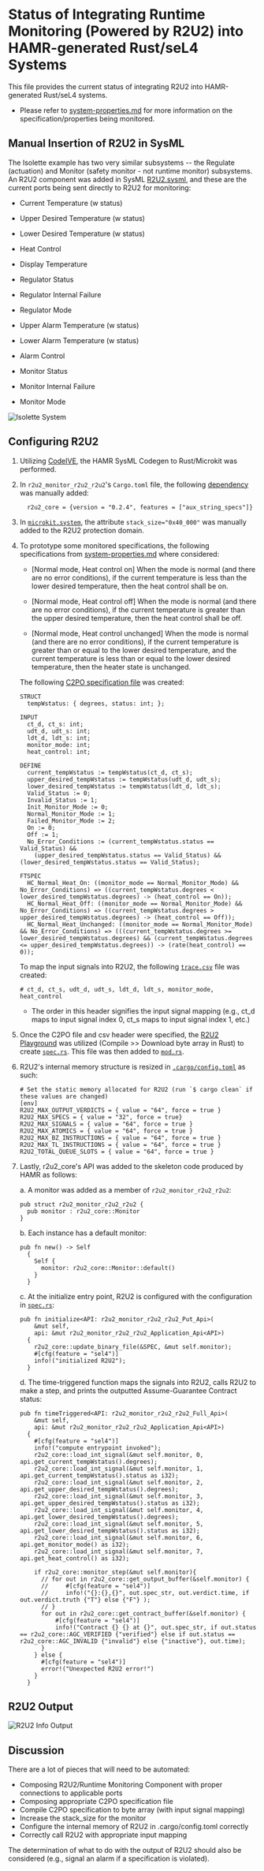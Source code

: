 # Status of Integrating Runtime Monitoring (Powered by R2U2) into HAMR-generated Rust/seL4 Systems

This file provides the current status of integrating R2U2 into HAMR-generated Rust/seL4 systems. 

- Please refer to [system-properties.md](https://github.com/loonwerks/INSPECTA-models/tree/main/isolette/system-properties.md) for more information on the specification/properties being monitored.

## Manual Insertion of R2U2 in SysML

The Isolette example has two very similar subsystems -- the Regulate (actuation) and Monitor (safety monitor - not runtime monitor) subsystems. An R2U2 component was added in SysML [R2U2.sysml](https://github.com/loonwerks/INSPECTA-models/blob/runtime_monitoring/isolette/sysml/R2U2.sysml), and these are the current ports being sent directly to R2U2 for monitoring:

 * Current Temperature (w status)

 * Upper Desired Temperature (w status)
 * Lower Desired Temperature (w status)
 * Heat Control
 * Display Temperature
 * Regulator Status
 * Regulator Internal Failure
 * Regulator Mode

 * Upper Alarm Temperature (w status)
 * Lower Alarm Temperature (w status)
 * Alarm Control
 * Monitor Status
 * Monitor Internal Failure
 * Monitor Mode

![Isolette System](figures/isolette-monitored-ports.png)

## Configuring R2U2

1. Utilizing [CodeIVE](https://github.com/loonwerks/INSPECTA-models/blob/main/isolette/verus.md), the HAMR SysML Codegen to Rust/Microkit was performed. 


2. In `r2u2_monitor_r2u2_r2u2`'s `Cargo.toml` file, the following [dependency](https://github.com/loonwerks/INSPECTA-models/blob/208226bd130de57e00714e4b5296101627c57a7e/isolette/hamr/microkit/crates/r2u2_monitor_r2u2_r2u2/Cargo.toml#L15C1-L15C65) was manually added:

    ```
      r2u2_core = {version = "0.2.4", features = ["aux_string_specs"]}
    ```

3. In [`microkit.system`](https://github.com/loonwerks/INSPECTA-models/blob/208226bd130de57e00714e4b5296101627c57a7e/isolette/hamr/microkit/microkit.system#L355C80-L355C102), the attribute `stack_size="0x40_000"` was manually added to the R2U2 protection domain.

4. To prototype some monitored specifications, the following specifications from [system-properties.md](https://github.com/loonwerks/INSPECTA-models/tree/main/isolette/system-properties.md) where considered:

    * [Normal mode, Heat control on] When the mode is normal (and there are no error conditions),
      if the current temperature is less than the lower desired temperature,
      then the heat control shall be on.

    * [Normal mode, Heat control off] When the mode is normal (and there are no error conditions),
      if the current temperature is greater than the upper desired temperature,
      then the heat control shall be off.

    * [Normal mode, Heat control unchanged] When the mode is normal (and there are no error conditions),
      if the current temperature is greater than or equal to the lower desired temperature,
      and the current temperature is less than or equal to the lower desired temperature,
      then the heater state is unchanged.

    The following [C2PO specification file](https://github.com/loonwerks/INSPECTA-models/blob/runtime_monitoring/isolette/hamr/microkit/crates/r2u2_monitor_r2u2_r2u2/src/component/specification.c2po) was created: 
    ```
    STRUCT
      tempWstatus: { degrees, status: int; };
        
    INPUT
      ct_d, ct_s: int;
      udt_d, udt_s: int;
      ldt_d, ldt_s: int;
      monitor_mode: int;
      heat_control: int;
        
    DEFINE
      current_tempWstatus := tempWstatus(ct_d, ct_s);
      upper_desired_tempWstatus := tempWstatus(udt_d, udt_s);
      lower_desired_tempWstatus := tempWstatus(ldt_d, ldt_s);
      Valid_Status := 0;
      Invalid_Status := 1;
      Init_Monitor_Mode := 0;
      Normal_Monitor_Mode := 1;
      Failed_Monitor_Mode := 2;
      On := 0;
      Off := 1;
      No_Error_Conditions := (current_tempWstatus.status == Valid_Status) &&
        (upper_desired_tempWstatus.status == Valid_Status) && (lower_desired_tempWstatus.status == Valid_Status);

    FTSPEC
      HC_Normal_Heat_On: ((monitor_mode == Normal_Monitor_Mode) && No_Error_Conditions) => ((current_tempWstatus.degrees < lower_desired_tempWstatus.degrees) -> (heat_control == On));
      HC_Normal_Heat_Off: ((monitor_mode == Normal_Monitor_Mode) && No_Error_Conditions) => ((current_tempWstatus.degrees > upper_desired_tempWstatus.degrees) -> (heat_control == Off));
      HC_Normal_Heat_Unchanged: ((monitor_mode == Normal_Monitor_Mode) && No_Error_Conditions) => (((current_tempWstatus.degrees >= lower_desired_tempWstatus.degrees) && (current_tempWstatus.degrees <= upper_desired_tempWstatus.degrees)) -> (rate(heat_control) == 0));
    ```

    To map the input signals into R2U2, the following [`trace.csv`](https://github.com/loonwerks/INSPECTA-models/blob/runtime_monitoring/isolette/hamr/microkit/crates/r2u2_monitor_r2u2_r2u2/src/component/trace.csv) file was created:
    ```
    # ct_d, ct_s, udt_d, udt_s, ldt_d, ldt_s, monitor_mode, heat_control
    ```

    - The order in this header signifies the input signal mapping (e.g., ct_d maps to input signal index 0, ct_s maps to input signal index 1, etc.)

5. Once the C2PO file and csv header were specified, the [R2U2 Playground](https://r2u2.temporallogic.org/playground/) was utilized (Compile >> Download byte array in Rust) to create [`spec.rs`](https://github.com/loonwerks/INSPECTA-models/blob/runtime_monitoring/isolette/hamr/microkit/crates/r2u2_monitor_r2u2_r2u2/src/component/spec.rs). This file was then added to [`mod.rs`](https://github.com/loonwerks/INSPECTA-models/blob/208226bd130de57e00714e4b5296101627c57a7e/isolette/hamr/microkit/crates/r2u2_monitor_r2u2_r2u2/src/component/mod.rs#L4).

6. R2U2's internal memory structure is resized in [`.cargo/config.toml`](https://github.com/loonwerks/INSPECTA-models/blob/runtime_monitoring/isolette/hamr/microkit/crates/r2u2_monitor_r2u2_r2u2/.cargo/config.toml) as such:

    ```
    # Set the static memory allocated for R2U2 (run `$ cargo clean` if these values are changed)
    [env]
    R2U2_MAX_OUTPUT_VERDICTS = { value = "64", force = true }
    R2U2_MAX_SPECS = { value = "32", force = true}
    R2U2_MAX_SIGNALS = { value = "64", force = true }
    R2U2_MAX_ATOMICS = { value = "64", force = true }
    R2U2_MAX_BZ_INSTRUCTIONS = { value = "64", force = true }
    R2U2_MAX_TL_INSTRUCTIONS = { value = "64", force = true }
    R2U2_TOTAL_QUEUE_SLOTS = { value = "64", force = true }
    ```

7. Lastly, r2u2_core's API was added to the skeleton code produced by HAMR as follows:

    a. A monitor was added as a member of `r2u2_monitor_r2u2_r2u2`:
    ```
    pub struct r2u2_monitor_r2u2_r2u2 {
      pub monitor : r2u2_core::Monitor
    }
    ```
    b. Each instance has a default monitor:
    ```
    pub fn new() -> Self 
      {
        Self {
          monitor: r2u2_core::Monitor::default()
        }
      }
    ```
    c. At the initialize entry point, R2U2 is configured with the configuration in [`spec.rs`](https://github.com/loonwerks/INSPECTA-models/blob/runtime_monitoring/isolette/hamr/microkit/crates/r2u2_monitor_r2u2_r2u2/src/component/spec.rs):
    ```
    pub fn initialize<API: r2u2_monitor_r2u2_r2u2_Put_Api>(
        &mut self,
        api: &mut r2u2_monitor_r2u2_r2u2_Application_Api<API>) 
      {
        r2u2_core::update_binary_file(&SPEC, &mut self.monitor);
        #[cfg(feature = "sel4")]
        info!("initialized R2U2");
      }
    ```
    d. The time-triggered function maps the signals into R2U2, calls R2U2 to make a step, and prints the outputted Assume-Guarantee Contract status:
    ```
    pub fn timeTriggered<API: r2u2_monitor_r2u2_r2u2_Full_Api>(
        &mut self,
        api: &mut r2u2_monitor_r2u2_r2u2_Application_Api<API>) 
      {
        #[cfg(feature = "sel4")]
        info!("compute entrypoint invoked");
        r2u2_core::load_int_signal(&mut self.monitor, 0, api.get_current_tempWstatus().degrees);
        r2u2_core::load_int_signal(&mut self.monitor, 1, api.get_current_tempWstatus().status as i32);
        r2u2_core::load_int_signal(&mut self.monitor, 2, api.get_upper_desired_tempWstatus().degrees);
        r2u2_core::load_int_signal(&mut self.monitor, 3, api.get_upper_desired_tempWstatus().status as i32);
        r2u2_core::load_int_signal(&mut self.monitor, 4, api.get_lower_desired_tempWstatus().degrees);
        r2u2_core::load_int_signal(&mut self.monitor, 5, api.get_lower_desired_tempWstatus().status as i32);
        r2u2_core::load_int_signal(&mut self.monitor, 6, api.get_monitor_mode() as i32);
        r2u2_core::load_int_signal(&mut self.monitor, 7, api.get_heat_control() as i32);
        
        if r2u2_core::monitor_step(&mut self.monitor){
          // for out in r2u2_core::get_output_buffer(&self.monitor) {
          //     #[cfg(feature = "sel4")]
          //     info!("{}:{},{}", out.spec_str, out.verdict.time, if out.verdict.truth {"T"} else {"F"} );
          // }
          for out in r2u2_core::get_contract_buffer(&self.monitor) {
              #[cfg(feature = "sel4")]
              info!("Contract {} {} at {}", out.spec_str, if out.status == r2u2_core::AGC_VERIFIED {"verified"} else if out.status == r2u2_core::AGC_INVALID {"invalid"} else {"inactive"}, out.time);
          }
        } else {
          #[cfg(feature = "sel4")]
          error!("Unexpected R2U2 error!")
        }
      }
    ```

## R2U2 Output

![R2U2 Info Output](figures/r2u2-info-output-prototype.png)


## Discussion

There are a lot of pieces that will need to be automated:
  * Composing R2U2/Runtime Monitoring Component with proper connections to applicable ports
  * Composing appropriate C2PO specification file
  * Compile C2PO specification to byte array (with input signal mapping)
  * Increase the stack_size for the monitor
  * Configure the internal memory of R2U2 in .cargo/config.toml correctly
  * Correctly call R2U2 with appropriate input mapping

The determination of what to do with the output of R2U2 should also be considered (e.g., signal an alarm if a specification is violated).
